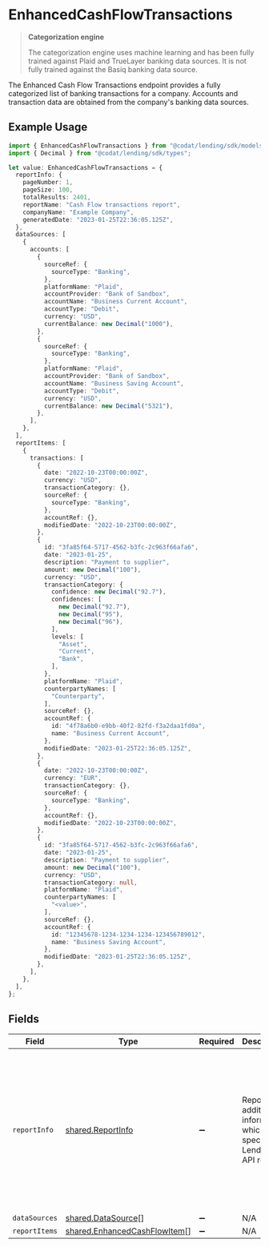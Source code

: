 # EnhancedCashFlowTransactions

> **Categorization engine**
>
> The categorization engine uses machine learning and has been fully trained against Plaid and TrueLayer banking data sources. It is not fully trained against the Basiq banking data source.

The Enhanced Cash Flow Transactions endpoint provides a fully categorized list of banking transactions for a company. Accounts and transaction data are obtained from the company's banking data sources.

## Example Usage

```typescript
import { EnhancedCashFlowTransactions } from "@codat/lending/sdk/models/shared";
import { Decimal } from "@codat/lending/sdk/types";

let value: EnhancedCashFlowTransactions = {
  reportInfo: {
    pageNumber: 1,
    pageSize: 100,
    totalResults: 2401,
    reportName: "Cash Flow transactions report",
    companyName: "Example Company",
    generatedDate: "2023-01-25T22:36:05.125Z",
  },
  dataSources: [
    {
      accounts: [
        {
          sourceRef: {
            sourceType: "Banking",
          },
          platformName: "Plaid",
          accountProvider: "Bank of Sandbox",
          accountName: "Business Current Account",
          accountType: "Debit",
          currency: "USD",
          currentBalance: new Decimal("1000"),
        },
        {
          sourceRef: {
            sourceType: "Banking",
          },
          platformName: "Plaid",
          accountProvider: "Bank of Sandbox",
          accountName: "Business Saving Account",
          accountType: "Debit",
          currency: "USD",
          currentBalance: new Decimal("5321"),
        },
      ],
    },
  ],
  reportItems: [
    {
      transactions: [
        {
          date: "2022-10-23T00:00:00Z",
          currency: "USD",
          transactionCategory: {},
          sourceRef: {
            sourceType: "Banking",
          },
          accountRef: {},
          modifiedDate: "2022-10-23T00:00:00Z",
        },
        {
          id: "3fa85f64-5717-4562-b3fc-2c963f66afa6",
          date: "2023-01-25",
          description: "Payment to supplier",
          amount: new Decimal("100"),
          currency: "USD",
          transactionCategory: {
            confidence: new Decimal("92.7"),
            confidences: [
              new Decimal("92.7"),
              new Decimal("95"),
              new Decimal("96"),
            ],
            levels: [
              "Asset",
              "Current",
              "Bank",
            ],
          },
          platformName: "Plaid",
          counterpartyNames: [
            "Counterparty",
          ],
          sourceRef: {},
          accountRef: {
            id: "4f78a6b0-e9bb-40f2-82fd-f3a2daa1fd0a",
            name: "Business Current Account",
          },
          modifiedDate: "2023-01-25T22:36:05.125Z",
        },
        {
          date: "2022-10-23T00:00:00Z",
          currency: "EUR",
          transactionCategory: {},
          sourceRef: {
            sourceType: "Banking",
          },
          accountRef: {},
          modifiedDate: "2022-10-23T00:00:00Z",
        },
        {
          id: "3fa85f64-5717-4562-b3fc-2c963f66afa6",
          date: "2023-01-25",
          description: "Payment to supplier",
          amount: new Decimal("100"),
          currency: "USD",
          transactionCategory: null,
          platformName: "Plaid",
          counterpartyNames: [
            "<value>",
          ],
          sourceRef: {},
          accountRef: {
            id: "12345678-1234-1234-1234-123456789012",
            name: "Business Saving Account",
          },
          modifiedDate: "2023-01-25T22:36:05.125Z",
        },
      ],
    },
  ],
};
```

## Fields

| Field                                                                                                                                                                             | Type                                                                                                                                                                              | Required                                                                                                                                                                          | Description                                                                                                                                                                       | Example                                                                                                                                                                           |
| --------------------------------------------------------------------------------------------------------------------------------------------------------------------------------- | --------------------------------------------------------------------------------------------------------------------------------------------------------------------------------- | --------------------------------------------------------------------------------------------------------------------------------------------------------------------------------- | --------------------------------------------------------------------------------------------------------------------------------------------------------------------------------- | --------------------------------------------------------------------------------------------------------------------------------------------------------------------------------- |
| `reportInfo`                                                                                                                                                                      | [shared.ReportInfo](../../../sdk/models/shared/reportinfo.md)                                                                                                                     | :heavy_minus_sign:                                                                                                                                                                | Report additional information, which is specific to Lending API reports.                                                                                                          | {<br/>"Example 1": {<br/>"value": {<br/>"pageNumber": 0,<br/>"pageSize": 0,<br/>"totalResults": 0,<br/>"reportName": "string",<br/>"companyName": "string",<br/>"generatedDate": "2023-01-26T07:36:40.487Z"<br/>}<br/>}<br/>} |
| `dataSources`                                                                                                                                                                     | [shared.DataSource](../../../sdk/models/shared/datasource.md)[]                                                                                                                   | :heavy_minus_sign:                                                                                                                                                                | N/A                                                                                                                                                                               |                                                                                                                                                                                   |
| `reportItems`                                                                                                                                                                     | [shared.EnhancedCashFlowItem](../../../sdk/models/shared/enhancedcashflowitem.md)[]                                                                                               | :heavy_minus_sign:                                                                                                                                                                | N/A                                                                                                                                                                               |                                                                                                                                                                                   |